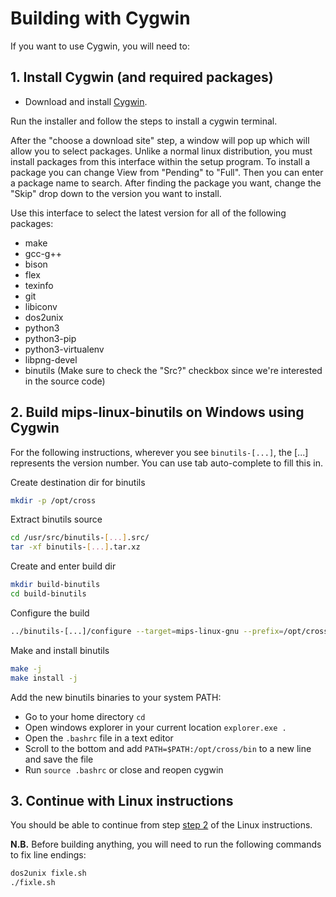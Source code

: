 # Building with Cygwin

If you want to use Cygwin, you will need to:


## 1. Install Cygwin (and required packages)

* Download and install [Cygwin](https://cygwin.com).

Run the installer and follow the steps to install a cygwin terminal.

After the "choose a download site" step, a window will pop up which will allow you to select packages.
Unlike a normal linux distribution, you must install packages from this interface within the setup program.
To install a package you can change View from "Pending" to "Full".
Then you can enter a package name to search. After finding the package you want, change the "Skip" drop down
to the version you want to install.

Use this interface to select the latest version for all of the following packages:
* make
* gcc-g++
* bison
* flex
* texinfo
* git
* libiconv
* dos2unix
* python3
* python3-pip
* python3-virtualenv
* libpng-devel
* binutils (Make sure to check the "Src?" checkbox since we're interested in the source code)

## 2. Build mips-linux-binutils on Windows using Cygwin
For the following instructions, wherever you see `binutils-[...]`, the [...] represents the version number.
You can use tab auto-complete to fill this in.

Create destination dir for binutils
```bash
mkdir -p /opt/cross
```

Extract binutils source
```bash
cd /usr/src/binutils-[...].src/
tar -xf binutils-[...].tar.xz
```

Create and enter build dir
```bash
mkdir build-binutils
cd build-binutils
```

Configure the build
```bash
../binutils-[...]/configure --target=mips-linux-gnu --prefix=/opt/cross --disable-gprof --disable-nls --disable-werror --disable-gdb --disable-libdecnumber --disable-readline --disable-sim
```

Make and install binutils
```bash
make -j
make install -j
```

Add the new binutils binaries to your system PATH:
- Go to your home directory `cd`
- Open windows explorer in your current location `explorer.exe .`
- Open the `.bashrc` file in a text editor
- Scroll to the bottom and add `PATH=$PATH:/opt/cross/bin` to a new line and save the file
- Run `source .bashrc` or close and reopen cygwin

## 3. Continue with Linux instructions

You should be able to continue from step [step 2](../README.md#2-clone-the-repository) of the Linux instructions.

**N.B.** Before building anything, you will need to run the following commands to fix line endings:

```bash
dos2unix fixle.sh
./fixle.sh
```
